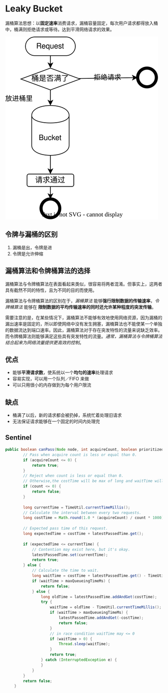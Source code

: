 # Leaky Bucket

漏桶算法思想：以**固定速率**消费请求，漏桶容量固定，每次用户请求都得放入桶中，桶满则拒绝请求或等待。达到平滑网络请求的效果。

![LeakyBucket](./images/LeakyBucket.drawio.svg)

## 令牌与漏桶的区别

1. 漏桶是出，令牌是进
2. 令牌是允许伸缩

## 漏桶算法和令牌桶算法的选择

漏桶算法与令牌桶算法在表面看起来类似，很容易将两者混淆。但事实上，这两者具有截然不同的特性，且为不同的目的而使用。

漏桶算法与令牌桶算法的区别在于，*漏桶算法* 能够**强行限制数据的传输速率**，*令牌桶算法* 能够在 **限制数据的平均传输速率的同时还允许某种程度的突发传输**。

需要注意的是，在某些情况下，漏桶算法不能够有效地使用网络资源，因为漏桶的漏出速率是固定的，所以即使网络中没有发生拥塞，漏桶算法也不能使某一个单独的数据流达到端口速率。因此，漏桶算法对于存在突发特性的流量来说缺乏效率。而令牌桶算法则能够满足这些具有突发特性的流量。*通常，漏桶算法与令牌桶算法结合起来为网络流量提供更高效的控制*。

## 优点

* 能够**平滑请求数**，使系统以一个**均匀的速率**处理请求
* 容易实现，可以用一个队列／FIFO 来做
* 可以只用很小的内存做到为每个用户限流

## 缺点

* 桶满了以后，新的请求都会被扔掉，系统忙着处理旧请求
* 无法保证请求能够在一个固定的时间内处理完

## Sentinel

```Java
public boolean canPass(Node node, int acquireCount, boolean prioritized) {
        // Pass when acquire count is less or equal than 0.
        if (acquireCount <= 0) {
            return true;
        }
        // Reject when count is less or equal than 0.
        // Otherwise,the costTime will be max of long and waitTime will overflow in some cases.
        if (count <= 0) {
            return false;
        }

        long currentTime = TimeUtil.currentTimeMillis();
        // Calculate the interval between every two requests.
        long costTime = Math.round(1.0 * (acquireCount) / count * 1000);

        // Expected pass time of this request.
        long expectedTime = costTime + latestPassedTime.get();

        if (expectedTime <= currentTime) {
            // Contention may exist here, but it's okay.
            latestPassedTime.set(currentTime);
            return true;
        } else {
            // Calculate the time to wait.
            long waitTime = costTime + latestPassedTime.get() - TimeUtil.currentTimeMillis();
            if (waitTime > maxQueueingTimeMs) {
                return false;
            } else {
                long oldTime = latestPassedTime.addAndGet(costTime);
                try {
                    waitTime = oldTime - TimeUtil.currentTimeMillis();
                    if (waitTime > maxQueueingTimeMs) {
                        latestPassedTime.addAndGet(-costTime);
                        return false;
                    }
                    // in race condition waitTime may <= 0
                    if (waitTime > 0) {
                        Thread.sleep(waitTime);
                    }
                    return true;
                } catch (InterruptedException e) {
                }
            }
        }
        return false;
    }
```
